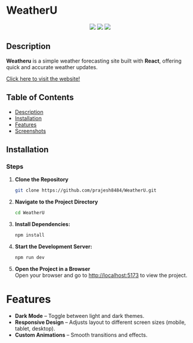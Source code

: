 # WeatherU

<p align="center">
<a href="https://github.com/prajesh8484/WeatherU"><img src="https://img.shields.io/github/languages/code-size/prajesh8484/WeatherU"></a>
<a href="https://github.com/prajesh8484/WeatherU/commits"><img src="https://img.shields.io/github/last-commit/prajesh8484/WeatherU"></a>
<a href="https://theweatheru.vercel.app/"><img src="https://img.shields.io/website?url=https%3A%2F%2Ftheweatheru.vercel.app%2F&up_message=online&up_color=green&down_message=offline&down_color=red"></a>
</p>


## Description
**Weatheru** is a simple weather forecasting site built with **React**, offering quick and accurate weather updates.

[Click here to visit the website!](https://theweatheru.vercel.app/)


## Table of Contents

- [Description](#description)
- [Installation](#installation)
- [Features](#features)
- [Screenshots](#screenshots)

## Installation
### Steps

1. **Clone the Repository**  
   ```sh
   git clone https://github.com/prajesh8484/WeatherU.git
   ```

2. **Navigate to the Project Directory**  
   ```sh
   cd WeatherU
   ```

3. **Install Dependencies:**  
   ```sh
   npm install
   ```

4. **Start the Development Server:**  
   ```sh
   npm run dev
   ```

5. **Open the Project in a Browser**  
   Open your browser and go to [http://localhost:5173](http://localhost:5173) to view the project.  


# Features
- **Dark Mode** – Toggle between light and dark themes.
- **Responsive Design** – Adjusts layout to different screen sizes (mobile, tablet, desktop).
- **Custom Animations** – Smooth transitions and effects.
